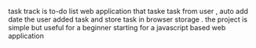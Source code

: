 task track is to-do list web application that taske task from user , auto add date the user added task 
and store task in browser storage . the project is simple but useful for a beginner starting for a
javascript based web application
